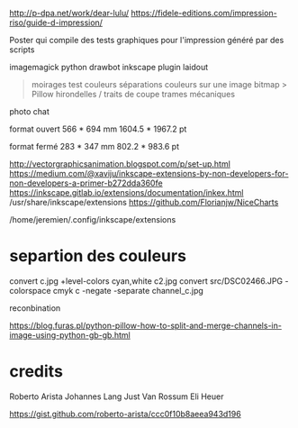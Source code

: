 http://p-dpa.net/work/dear-lulu/
https://fidele-editions.com/impression-riso/guide-d-impression/

Poster qui compile des tests graphiques pour l'impression
généré par des scripts

imagemagick
python drawbot
inkscape plugin
laidout

> moirages
> test couleurs
> séparations couleurs sur une image
> bitmap > Pillow
> hirondelles / traits de coupe
> trames mécaniques

photo chat 

format ouvert
566 * 694 mm 
1604.5 * 1967.2 pt

format fermé
283 * 347 mm
802.2 * 983.6 pt



http://vectorgraphicsanimation.blogspot.com/p/set-up.html
https://medium.com/@xaviju/inkscape-extensions-by-non-developers-for-non-developers-a-primer-b272dda360fe
https://inkscape.gitlab.io/extensions/documentation/inkex.html
/usr/share/inkscape/extensions
https://github.com/Florianjw/NiceCharts

/home/jeremien/.config/inkscape/extensions


# separtion des couleurs
convert c.jpg +level-colors cyan,white c2.jpg
convert src/DSC02466.JPG -colorspace cmyk c -negate -separate channel_c.jpg

reconbination 


https://blog.furas.pl/python-pillow-how-to-split-and-merge-channels-in-image-using-python-gb-gb.html

# credits

Roberto Arista
Johannes Lang
Just Van Rossum
Eli Heuer

https://gist.github.com/roberto-arista/ccc0f10b8aeea943d196